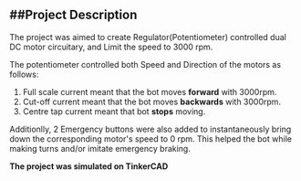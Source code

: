 ##Project Description
---------------------

The project was aimed to create Regulator(Potentiometer) controlled dual DC motor circuitary, and Limit the speed to 3000 rpm.

The potentiometer controlled both Speed and Direction of the motors as follows:

1) Full scale current meant that the bot moves **forward** with 3000rpm.
2) Cut-off current meant that the bot moves **backwards** with 3000rpm.
3) Centre tap current meant that bot **stops** moving.

Additionlly, 2 Emergency buttons were also added to instantaneously bring down the corresponding motor's speed to 0 rpm.
This helped the bot while making turns and/or imitate emergency braking.

**The project was simulated on TinkerCAD** 
